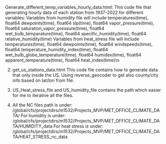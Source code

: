 Generate_different_temp_variables_hourly_data.html:
This code file that generating hourly data of each station from 1937-2022 for different variables:
Variables from humidity file will include
temperatures(time), float64 dewpoints(time), float64 slp(time), float64 vapor_pressure(time), float64 saturation_vapor_pressure(time), float64 wet_bulb_temperature(time), float64 specific_humidity(time), float64 relative_humidity(time)
Variables from heat_stress file will include
temperatures(time), float64 dewpoints(time), float64 windspeeds(time), float64 temperature_humidity_index(time), float64 wet_bulb_globe_temperature(time), float64 humidex(time), float64 apparent_temperature(time), float64 heat_index(time)\n


2. get_us_stations_data.html
This code file contains how to generate data that only inside the US. Using reverse_geocoder to get also county/city info based on lat/lon from file.

3. US_Heat_stress_file and US_humidity_file contains the path which easier for me to iterative all the files.
   
4. All the NC files path is under: /global/cfs/projectdirs/m1532/Projects_MVP/MET_OFFICE_CLIMATE_DATA/
For humidity is under: /global/cfs/projectdirs/m1532/Projects_MVP/MET_OFFICE_CLIMATE_DATA/HUMIDITY_data
For heat stress is under: /global/cfs/projectdirs/m1532/Projects_MVP/MET_OFFICE_CLIMATE_DATA/HEAT_STRESS_nc_data
